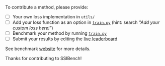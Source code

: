 To contribute a method, please provide:

- [ ] Your own loss implementation in `utils/`
- [ ] Add your loss function as an option in [`train.py`](https://github.com/Andrewwango/ssibench/blob/main/train.py) (hint: search _"Add your custom loss here!"_)
- [ ] Benchmark your method by running [`train.py`](https://github.com/Andrewwango/ssibench/blob/main/train.py)
- [ ] Submit your results by editing the [live leaderboard](#live-leaderboard)

See benchmark [website](https://andrewwango.github.io/ssibench/#how-to-contribute-a-method) for more details. 

Thanks for contributing to SSIBench!
